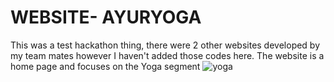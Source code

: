 # WEBSITE- AYURYOGA
This was a test hackathon thing, there were 2 other websites developed by my team mates however I haven't added those codes here.
The website is a home page and focuses on the Yoga segment
![yoga](https://github.com/Nitya-Pasrija/WEBSITE/blob/images/yoga_girl.jpg?raw=true)
